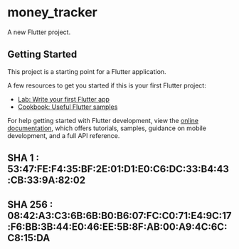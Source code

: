 # money_tracker

A new Flutter project.

## Getting Started

This project is a starting point for a Flutter application.

A few resources to get you started if this is your first Flutter project:

- [Lab: Write your first Flutter app](https://docs.flutter.dev/get-started/codelab)
- [Cookbook: Useful Flutter samples](https://docs.flutter.dev/cookbook)

For help getting started with Flutter development, view the
[online documentation](https://docs.flutter.dev/), which offers tutorials,
samples, guidance on mobile development, and a full API reference.

## SHA 1 : 53:47:FE:F4:35:BF:2E:01:D1:E0:C6:DC:33:B4:43:CB:33:9A:82:02
## SHA 256 : 08:42:A3:C3:6B:6B:B0:B6:07:FC:C0:71:E4:9C:17:F6:BB:3B:44:E0:46:EE:5B:8F:AB:00:A9:4C:6C:C8:15:DA